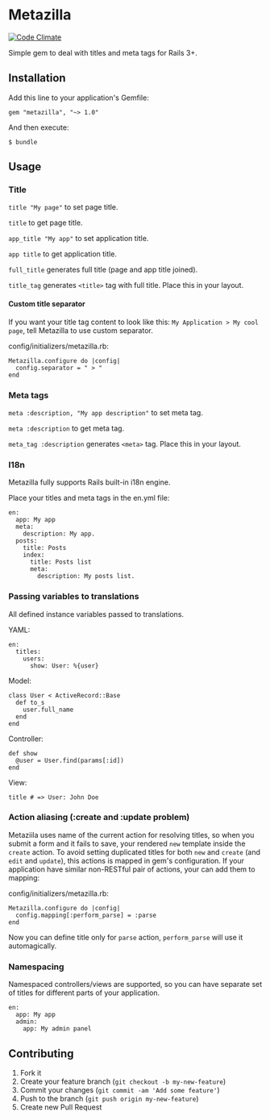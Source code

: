 # Metazilla

[![Code Climate](https://codeclimate.com/github/bsboris/metazilla/badges/gpa.svg)](https://codeclimate.com/github/bsboris/metazilla)

Simple gem to deal with titles and meta tags for Rails 3+.

## Installation

Add this line to your application's Gemfile:

    gem "metazilla", "~> 1.0"

And then execute:

    $ bundle

## Usage

### Title

`title "My page"` to set page title.

`title` to get page title.

`app_title "My app"` to set application title.

`app title` to get application title.

`full_title` generates full title (page and app title joined).

`title_tag` generates `<title>` tag with full title. Place this in your layout.

#### Custom title separator

If you want your title tag content to look like this: `My Application > My cool page`, tell Metazilla to use custom separator.

config/initializers/metazilla.rb:

    Metazilla.configure do |config|
      config.separator = " > "
    end

### Meta tags

`meta :description, "My app description"` to set meta tag.

`meta :description` to get meta tag.

`meta_tag :description` generates `<meta>` tag. Place this in your layout.

### I18n

Metazilla fully supports Rails built-in i18n engine.

Place your titles and meta tags in the en.yml file:

    en:
      app: My app
      meta:
        description: My app.
      posts:
        title: Posts
        index:
          title: Posts list
          meta:
            description: My posts list.

### Passing variables to translations

All defined instance variables passed to translations.

YAML:

    en:
      titles:
        users:
          show: User: %{user}

Model:

    class User < ActiveRecord::Base
      def to_s
        user.full_name
      end
    end

Controller:

    def show
      @user = User.find(params[:id])
    end

View:

    title # => User: John Doe

### Action aliasing (:create and :update problem)

Metaziila uses name of the current action for resolving titles, so when you submit a form and it fails to save, your rendered `new` template inside the `create` action. To avoid setting duplicated titles for both `new` and `create` (and `edit` and `update`), this actions is mapped in gem's configuration.
If your application have similar non-RESTful pair of actions, your can add them to mapping:

config/initializers/metazilla.rb:

    Metazilla.configure do |config|
      config.mapping[:perform_parse] = :parse
    end

Now you can define title only for `parse` action, `perform_parse` will use it automagically.

### Namespacing

Namespaced controllers/views are supported, so you can have separate set of titles for different parts of your application.

    en:
      app: My app
      admin:
        app: My admin panel

## Contributing

1. Fork it
2. Create your feature branch (`git checkout -b my-new-feature`)
3. Commit your changes (`git commit -am 'Add some feature'`)
4. Push to the branch (`git push origin my-new-feature`)
5. Create new Pull Request
